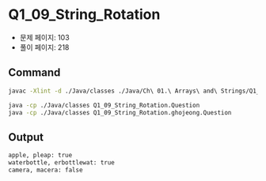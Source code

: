 # Q1_09_String_Rotation

- 문제 페이지: 103
- 풀이 페이지: 218

## Command

```sh
javac -Xlint -d ./Java/classes ./Java/Ch\ 01.\ Arrays\ and\ Strings/Q1_09_String_Rotation/**/*.java

java -cp ./Java/classes Q1_09_String_Rotation.Question
java -cp ./Java/classes Q1_09_String_Rotation.ghojeong.Question
```

## Output

```txt
apple, pleap: true
waterbottle, erbottlewat: true
camera, macera: false
```
